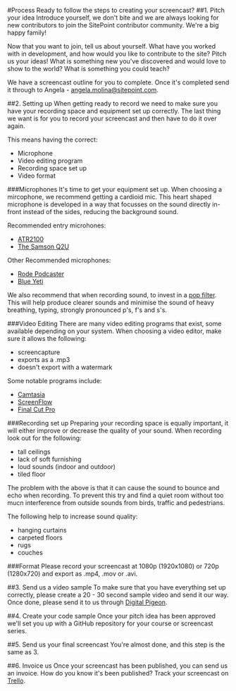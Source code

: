 #Process
Ready to follow the steps to creating your screencast?
##1. Pitch your idea
Introduce yourself, we don't bite and we are always looking for new contributors to join the SitePoint contributor community. We're a big happy family! 

Now that you want to join, tell us about yourself. What have you worked with in development, and how would you like to contribute to the site? Pitch us your ideas! What is something new you've discovered and would love to show to the world? What is something you could teach?

We have a screencast outline for you to complete. Once it's completed send it through to Angela - angela.molina@sitepoint.com. 

##2. Setting up
When getting ready to record we need to make sure you have your recording space and equipment set up correctly. The last thing we want is for you to record your screencast and then have to do it over again.

This means having the correct:

- Microphone
- Video editing program 
- Recording space set up
- Video format
 
###Microphones
It's time to get your equipment set up. When choosing a mircophone, we recommend getting a cardioid mic. This heart shaped microphone is developed in a way that focusses on the sound directly in-front instead of the sides, reducing the background sound.

Recommended entry microhones:

- [ATR2100](http://www.amazon.com/Audio-Technica-ATR2100-USB-Cardioid-Dynamic-Microphone/dp/B004QJOZS4)
- [The Samson Q2U](http://www.amazon.co.uk/Samson-Q2U-Microphone-HP20-Headphones/dp/B001R747SG)

Other Recommended microphones:

- [Rode Podcaster](http://www.rode.com/microphones/podcaster)
- [Blue Yeti](http://www.amazon.com/Blue-Microphones-Yeti-USB-Microphone/dp/B002VA464S)

We also recommend that when recording sound, to invest in a [pop filter](http://www.amazon.com/Nady-MPF-6-6-Inch-Microphone-Filter/dp/B0002CZW0Y/ref=sr_1_1?s=musical-instruments&ie=). This will help produce clearer sounds and minimise the sound of heavy breathing, typing, strongly pronounced p's, f's and s's.

###Video Editing
There are many video editing programs that exist, some available depending on your system. When choosing a video editor, make sure it allows the following:

- screencapture
- exports as a .mp3
- doesn't export with a watermark

Some notable programs include:

- [Camtasia](https://www.techsmith.com/camtasia.html)
- [ScreenFlow](http://www.telestream.net/screenflow/overview.htm)
- [Final Cut Pro](https://www.apple.com/au/final-cut-pro/)

###Recording set up
Preparing your recording space is equally important, it will either improve or decrease the quality of your sound. When recording look out for the following:

- tall ceilings
- lack of soft furnishing
- loud sounds (indoor and outdoor)
- tiled floor

The problem with the above is that it can cause the sound to bounce and echo when recording. To prevent this try and find a quiet room without too mucn interference from outside sounds from birds, traffic and pedestrians. 

The following help to increase sound quality:

- hanging curtains
- carpeted floors
- rugs
- couches

###Format
Please record your screencast at 1080p (1920x1080) or 720p (1280x720) and export as .mp4, .mov or .avi.

##3. Send us a video sample
To make sure that you have everything set up correctly, please create a 20 - 30 second sample video and send it our way. Once done, please send it to us through [Digital Pigeon](http://bit.ly/1K52UGY).

##4. Create your code sample
Once your pitch idea has been approved we'll set you up with a GitHub repository for your course or screencast series.

##5. Send us your final screencast
You're almost done, and this step is the same as 3. 

##6. Invoice us
Once your screencast has been published, you can send us an invoice. How do you know it's been published? Track your screencast on [Trello](https://trello.com/b/5Pn9GZZR/sitepoint-short-videos).

